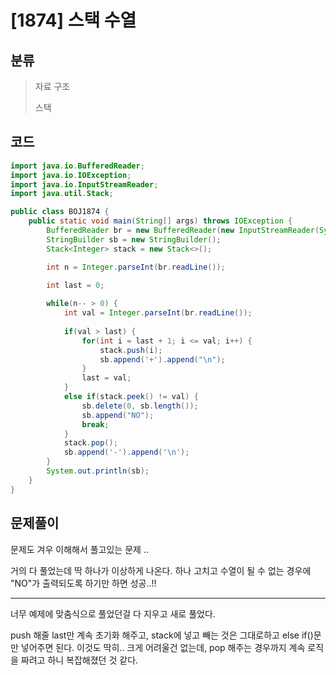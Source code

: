 # [1874] 스택 수열

## 분류
> 자료 구조
>
> 스택

## 코드
```java
import java.io.BufferedReader;
import java.io.IOException;
import java.io.InputStreamReader;
import java.util.Stack;

public class BOJ1874 {
	public static void main(String[] args) throws IOException {
		BufferedReader br = new BufferedReader(new InputStreamReader(System.in));
		StringBuilder sb = new StringBuilder();
		Stack<Integer> stack = new Stack<>();

		int n = Integer.parseInt(br.readLine());

		int last = 0;
		
		while(n-- > 0) {
			int val = Integer.parseInt(br.readLine());
			
			if(val > last) {
				for(int i = last + 1; i <= val; i++) {
					stack.push(i);
					sb.append('+').append("\n");
				}
				last = val;
			}
			else if(stack.peek() != val) {
				sb.delete(0, sb.length());
				sb.append("NO");
				break;
			}
			stack.pop();
			sb.append('-').append('\n');
		}
		System.out.println(sb);
	}
}
```

## 문제풀이

문제도 겨우 이해해서 풀고있는 문제 .. 

거의 다 풀었는데 딱 하나가 이상하게 나온다. 하나 고치고 수열이 될 수 없는 경우에 "NO"가 출력되도록 하기만 하면 성공..!! 

---

너무 예제에 맞춤식으로 풀었던걸 다 지우고 새로 풀었다.

push 해줄 last만 계속 초기화 해주고, stack에 넣고 빼는 것은 그대로하고 else if()문만 넣어주면 된다. 이것도 딱히.. 크게 어려울건 없는데, pop 해주는 경우까지 계속 로직을 짜려고 하니 복잡해졌던 것 같다.

